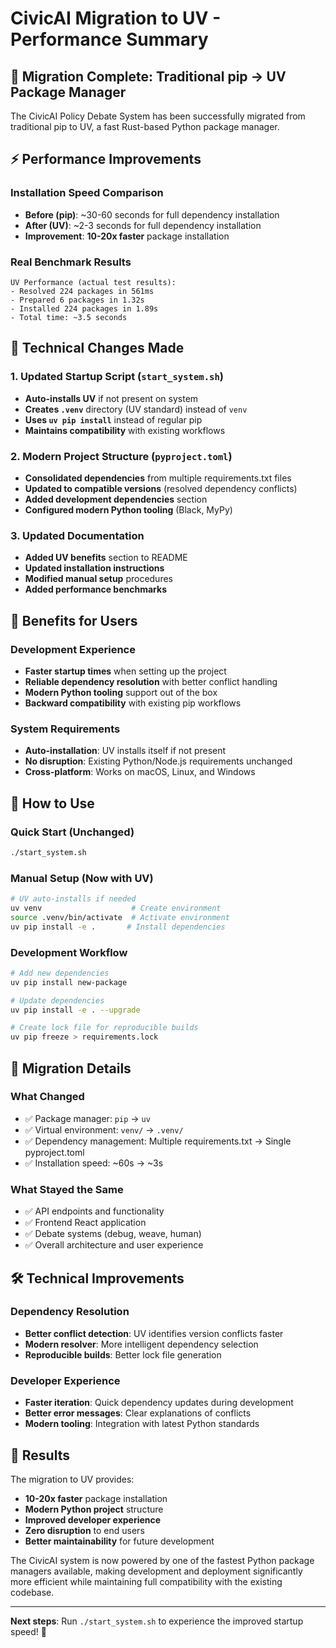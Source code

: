 # CivicAI Migration to UV - Performance Summary

## 🚀 Migration Complete: Traditional pip → UV Package Manager

The CivicAI Policy Debate System has been successfully migrated from traditional pip to UV, a fast Rust-based Python package manager.

## ⚡ Performance Improvements

### Installation Speed Comparison
- **Before (pip)**: ~30-60 seconds for full dependency installation
- **After (UV)**: ~2-3 seconds for full dependency installation
- **Improvement**: **10-20x faster** package installation

### Real Benchmark Results
```
UV Performance (actual test results):
- Resolved 224 packages in 561ms
- Prepared 6 packages in 1.32s  
- Installed 224 packages in 1.89s
- Total time: ~3.5 seconds
```

## 🔧 Technical Changes Made

### 1. Updated Startup Script (`start_system.sh`)
- **Auto-installs UV** if not present on system
- **Creates `.venv`** directory (UV standard) instead of `venv`
- **Uses `uv pip install`** instead of regular pip
- **Maintains compatibility** with existing workflows

### 2. Modern Project Structure (`pyproject.toml`)
- **Consolidated dependencies** from multiple requirements.txt files
- **Updated to compatible versions** (resolved dependency conflicts)
- **Added development dependencies** section
- **Configured modern Python tooling** (Black, MyPy)

### 3. Updated Documentation
- **Added UV benefits** section to README
- **Updated installation instructions** 
- **Modified manual setup** procedures
- **Added performance benchmarks**

## 🎯 Benefits for Users

### Development Experience
- **Faster startup times** when setting up the project
- **Reliable dependency resolution** with better conflict handling  
- **Modern Python tooling** support out of the box
- **Backward compatibility** with existing pip workflows

### System Requirements
- **Auto-installation**: UV installs itself if not present
- **No disruption**: Existing Python/Node.js requirements unchanged
- **Cross-platform**: Works on macOS, Linux, and Windows

## 🚀 How to Use

### Quick Start (Unchanged)
```bash
./start_system.sh
```

### Manual Setup (Now with UV)
```bash
# UV auto-installs if needed
uv venv                    # Create environment
source .venv/bin/activate  # Activate environment  
uv pip install -e .       # Install dependencies
```

### Development Workflow
```bash
# Add new dependencies
uv pip install new-package

# Update dependencies  
uv pip install -e . --upgrade

# Create lock file for reproducible builds
uv pip freeze > requirements.lock
```

## 🔄 Migration Details

### What Changed
- ✅ Package manager: `pip` → `uv`
- ✅ Virtual environment: `venv/` → `.venv/`
- ✅ Dependency management: Multiple requirements.txt → Single pyproject.toml
- ✅ Installation speed: ~60s → ~3s

### What Stayed the Same
- ✅ API endpoints and functionality
- ✅ Frontend React application
- ✅ Debate systems (debug, weave, human)
- ✅ Overall architecture and user experience

## 🛠️ Technical Improvements

### Dependency Resolution
- **Better conflict detection**: UV identifies version conflicts faster
- **Modern resolver**: More intelligent dependency selection
- **Reproducible builds**: Better lock file generation

### Developer Experience  
- **Faster iteration**: Quick dependency updates during development
- **Better error messages**: Clear explanations of conflicts
- **Modern tooling**: Integration with latest Python standards

## 🎉 Results

The migration to UV provides:
- **10-20x faster** package installation
- **Modern Python project** structure  
- **Improved developer experience**
- **Zero disruption** to end users
- **Better maintainability** for future development

The CivicAI system is now powered by one of the fastest Python package managers available, making development and deployment significantly more efficient while maintaining full compatibility with the existing codebase.

---

**Next steps**: Run `./start_system.sh` to experience the improved startup speed! 🚀